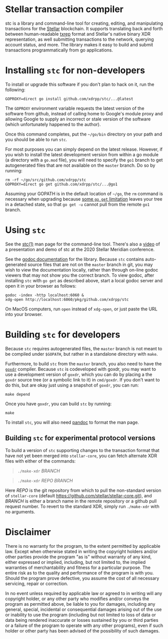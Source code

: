 # Stellar transaction compiler

stc is a library and command-line tool for creating, editing, and
manipulating transactions for the [Stellar](https://www.stellar.org/)
blockchain.  It supports translating back and forth between
human-readable [txrep] format and Stellar's native binary XDR
representation, as well submitting transactions to the network,
querying account status, and more.  The library makes it easy to build
and submit transactions programmatically from go applications.

# Installing `stc` for non-developers

To install or upgrade this software if you don't plan to hack on it,
run the following:

    GOPROXY=direct go install github.com/xdrpp/stc/...@latest

The `GOPROXY` environment variable requests the latest version of the
software from github, instead of calling home to Google's module proxy
and allowing Google to supply an incorrect or stale version of the
software (which unfortunately happened to the author).

Once this command completes, put the `~/go/bin` directory on your path
and you should be able to run `stc`.

For most purposes you can simply depend on the latest release.
However, if you wish to install the latest development version from
within a go module (a directory with a `go.mod` file), you will need
to specify the `go1` branch to get autogenerated files that are not
available on the `master` branch.  Do so by running:

    rm -rf ~/go/src/github.com/xdrpp/stc
    GOPROXY=direct go get github.com/xdrpp/stc/...@go1

Assuming your GOPATH is in the default location of `~/go`, the `rm`
command is necessary when upgrading because [some `go get`
limitation](https://github.com/golang/go/issues/27526) leaves your
tree in a detached state, so that `go get -u` cannot pull from the
remote `go1` branch.

# Using `stc`

See the [stc(1)][stc.1] man page for the command-line tool.  There's
also a [video][stc-presentation] of a presentation and demo of stc at
the 2020 Stellar Meridian conference.

See the [godoc documentation][gh-pages] for the library.  Because
`stc` contains auto-generated source files that are not on the
`master` branch in git, you may wish to view the documentation
locally, rather than through on-line godoc viewers that may not show
you the correct branch.  To view godoc, after installing `stc` with
`go get` as described above, start a local godoc server and open it in
your browser as follows:

    godoc -index -http localhost:6060 &
    xdg-open http://localhost:6060/pkg/github.com/xdrpp/stc

On MacOS computers, run `open` instead of `xdg-open`, or just paste
the URL into your browser.

# Building `stc` for developers

Because `stc` requires autogenerated files, the `master` branch is not
meant to be compiled under `$GOPATH`, but rather in a standalone
directory with `make`.

Furthermore, to build `stc` from the `master` branch, you also need to
have the [`goxdr`](https://github.com/xdrpp/goxdr) compiler.  Because
`stc` is codeveloped with goxdr, you may want to use a development
version of `goxdr`, which you can do by placing a the `goxdr` source
tree (or a symbolic link to it) in `cmd/goxdr`.  If you don't want to
do this, but are okay just using a snapshot of `goxdr`, you can run:

    make depend

Once you have `goxdr`, you can build `stc` by running:

    make

To install `stc`, you will also need [pandoc](https://pandoc.org/) to
format the man page.

## Building `stc` for experimental protocol versions

To build a version of `stc` supporting changes to the transaction
format that have not yet been merged into `stellar-core`, you can
fetch alternate XDR files with either of the commands:

> `./make-xdr` _BRANCH_

> `./make-xdr` _REPO_ _BRANCH_

Here _REPO_ is the git repository from which to pull the non-standard
version of `stellar-core` (default
<https://github.com/stellar/stellar-core.git>), and _BRANCH_ is either
a branch name in the remote repository or a github pull request
number.  To revert to the standard XDR, simply run `./make-xdr` with
no arguments.

# Disclaimer

There is no warranty for the program, to the extent permitted by
applicable law.  Except when otherwise stated in writing the copyright
holders and/or other parties provide the program "as is" without
warranty of any kind, either expressed or implied, including, but not
limited to, the implied warranties of merchantability and fitness for
a particular purpose.  The entire risk as to the quality and
performance of the program is with you.  Should the program prove
defective, you assume the cost of all necessary servicing, repair or
correction.

In no event unless required by applicable law or agreed to in writing
will any copyright holder, or any other party who modifies and/or
conveys the program as permitted above, be liable to you for damages,
including any general, special, incidental or consequential damages
arising out of the use or inability to use the program (including but
not limited to loss of data or data being rendered inaccurate or
losses sustained by you or third parties or a failure of the program
to operate with any other programs), even if such holder or other
party has been advised of the possibility of such damages.

[gh-pages]: https://xdrpp.github.io/stc/pkg/github.com/xdrpp/stc/
[stc.1]: https://xdrpp.github.io/stc/pkg/github.com/xdrpp/stc/cmd/stc/stc.1.html
[txrep]: https://github.com/stellar/stellar-protocol/blob/master/ecosystem/sep-0011.md
[stc-presentation]: https://www.youtube.com/watch?v=re5NQvdFfew
